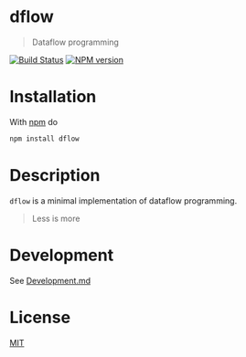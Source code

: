 dflow
=====

> Dataflow programming

[![Build Status](https://travis-ci.org/fibo/dflow.png?branch=master)](https://travis-ci.org/fibo/dflow.png?branch=master) [![NPM version](https://badge.fury.io/js/dflow.png)](http://badge.fury.io/js/dflow)

# Installation

With [npm](https://npmjs.org/) do

```bash
npm install dflow
```

# Description

`dflow` is a minimal implementation of dataflow programming.

> Less is more

# Development

See [Development.md](https://github.com/fibo/dflow/blob/master/Development.md)

# License

[MIT](http://fibo.mit-license.org/)

